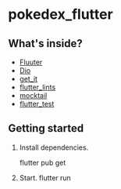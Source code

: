 # pokedex_flutter
## What's inside?

- [Fluuter](https://flutter.dev/)
- [Dio](https://pub.dev/packages/dio)
- [get_it](https://pub.dev/packages/get_it)
- [flutter_lints ](https://pub.dev/packages/flutter_lints)
- [mocktail ](https://pub.dev/packages/mocktail)
- [flutter_test](https://docs.flutter.dev/testing)


## Getting started

1. Install dependencies.

   flutter pub get

2. Start.
   flutter run
